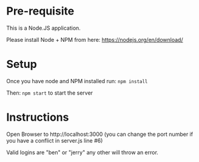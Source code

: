 # Pre-requisite
This is a Node.JS application.

Please install Node + NPM from here:
https://nodejs.org/en/download/

# Setup
Once you have node and NPM installed run:
`npm install`

Then:
`npm start` to start the server

# Instructions
Open Browser to http://localhost:3000 (you can change the port number if you have a conflict in server.js line #6) 

Valid logins are "ben" or "jerry" any other will throw an error.


